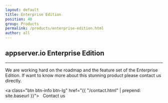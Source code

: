 ```yaml
---
layout: default
title: Enterprise Edition
position: 40
group: Products
permalink: /products/enterprise-edition.html
author: all
---
```


## appserver.io Enterprise Edition
***

We are working hard on the roadmap and the feature set of the Enterprise Edition. If want to know more about this stunning product please contact us directly.


<a class="btn btn-info btn-lg" href="{{ "/contact.html" | prepend: site.baseurl }}">
    <i class="fa fa-envelope-o"></i>&nbsp;&nbsp;Contact us
</a>